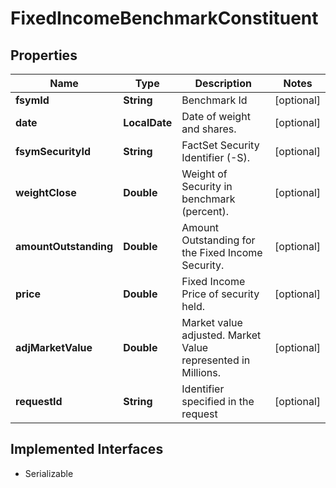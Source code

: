 

# FixedIncomeBenchmarkConstituent


## Properties

Name | Type | Description | Notes
------------ | ------------- | ------------- | -------------
**fsymId** | **String** | Benchmark Id |  [optional]
**date** | **LocalDate** | Date of weight and shares. |  [optional]
**fsymSecurityId** | **String** | FactSet Security Identifier (-S). |  [optional]
**weightClose** | **Double** | Weight of Security in benchmark (percent). |  [optional]
**amountOutstanding** | **Double** | Amount Outstanding for the Fixed Income Security. |  [optional]
**price** | **Double** | Fixed Income Price of security held. |  [optional]
**adjMarketValue** | **Double** | Market value adjusted. Market Value represented in Millions. |  [optional]
**requestId** | **String** | Identifier specified in the request |  [optional]


## Implemented Interfaces

* Serializable


